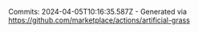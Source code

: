 Commits: 2024-04-05T10:16:35.587Z - Generated via https://github.com/marketplace/actions/artificial-grass
<br>
